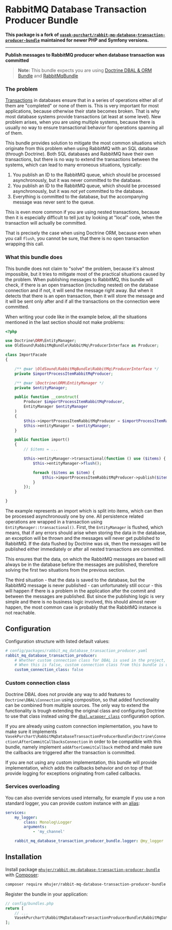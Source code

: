 RabbitMQ Database Transaction Producer Bundle
=============================================


**This package is a fork of [`vasek-purchart/rabbit-mq-database-transaction-producer-bundle`](https://github.com/VasekPurchart/Rabbit-Mq-Database-Transaction-Producer-Bundle) maintained for newer PHP and Symfony versions.**

---



**Publish messages to RabbitMQ producer when database transaction was committed**

> **Note:** This bundle expects you are using [Doctrine DBAL & ORM Bundle](https://github.com/doctrine/DoctrineBundle) and [RabbitMqBundle](https://github.com/eMAGTechLabs/RabbitMqBundle)

### The problem

[Transactions](https://en.wikipedia.org/wiki/Database_transaction) in databases ensure that in a series of operations either all of them are "completed" or none of them is. This is very important for most applications, because otherwise their state becomes broken. That is why most database systems provide transactions (at least at some level). New problem arises, when you are using multiple systems, because there is usually no way to ensure transactional behavior for operations spanning all of them.

This bundle provides solution to mitigate the most common situations which originate from this problem when using RabbitMQ with an SQL database (through Doctrine). Both SQL databases and RabbitMQ have their own transactions, but there is no way to extend the transactions between the systems, which can lead to many erroneous situations, typically:

1) You publish an ID to the RabbitMQ queue, which should be processed asynchronously, but it was never committed to the database.
2) You publish an ID to the RabbitMQ queue, which should be processed asynchronously, but it was *not yet* committed to the database.
3) Everything is committed to the database, but the accompanying message was never sent to the queue.

This is even more common if you are using nested transactions, because then it is especially difficult to tell just by looking at "local" code, when the transaction will actually be committed.

That is precisely the case when using Doctrine ORM, because even when you call `flush`, you cannot be sure, that there is no open transaction wrapping this call.

### What this bundle does

This bundle does not claim to "solve" the problem, because it's almost impossible, but it tries to mitigate most of the practical situations caused by the problem. When publishing messages to RabbitMQ, this bundle will check, if there is an open transaction (including nested) on the database connection and if not, it will send the message right away. But when it detects that there is an open transaction, then it will store the message and it will be sent only after and if all the transactions on the connection were committed.

When writing your code like in the example below, all the situations mentioned in the last section should not make problems:

```php
<?php

use Doctrine\ORM\EntityManager;
use OldSound\RabbitMqBundle\RabbitMq\ProducerInterface as Producer;

class ImportFacade
{

	/** @var \OldSound\RabbitMqBundle\RabbitMq\ProducerInterface */
	private $importProcessItemRabbitMqProducer;

	/** @var \Doctrine\ORM\EntityManager */
	private $entityManager;

	public function __construct(
		Producer $importProcessItemRabbitMqProducer,
		EntityManager $entityManager
	)
	{
		$this->importProcessItemRabbitMqProducer = $importProcessItemRabbitMqProducer;
		$this->entityManager = $entityManager;
	}

	public function import()
	{
		// $items = ...

		$this->entityManager->transactional(function () use ($items) {
			$this->entityManager->flush();

			foreach ($items as $item) {
				$this->importProcessItemRabbitMqProducer->publish($item->getId());
			}
		});
	}

}
```

The example represents an import which is split into items, which can then be processed asynchronously one by one. All persistence related operations are wrapped in a transaction using `EntityManager::transactional()`. First, the `EntityManager` is flushed, which means, that if any errors should arise when storing the data in the database, an exception will be thrown and the messages will never get published to RabbitMQ. If the data flushed by Doctrine was ok, then the messages will be published either immediately or after all nested transactions are committed.

This ensures that the data, on which the RabbitMQ messages are based will always be in the database before the messages are published, therefore solving the first two situations from the previous section.

The third situation - that the data is saved to the database, but the RabbitMQ message is never published - can unfortunately still occur - this will happen if there is a problem in the application after the commit and between the messages are published. But since the publishing logic is very simple and there is no business logic involved, this should almost never happen, the most common case is probably that the RabbitMQ instance is not reachable.

Configuration
-------------

Configuration structure with listed default values:

```yaml
# config/packages/rabbit_mq_database_transaction_producer.yaml
rabbit_mq_database_transaction_producer:
    # Whether custom connection class for DBAL is used in the project, see below for details.
    # When this is false, custom connection class from this bundle is used.
    custom_connection_class: false
```

### Custom connection class

Doctrine DBAL does not provide any way to add features to `Doctrine\DBAL\Connection` using composition, so that added functionality can be combined from multiple sources. The only way to extend the functionality is trough extending the original class and configuring Doctrine to use that class instead using the [`dbal.wrapper_class`](https://symfony.com/doc/current/reference/configuration/doctrine.html) configuration option.

If you are already using custom connection implementation, you have to make sure it implements  `VasekPurchart\RabbitMqDatabaseTransactionProducerBundle\Doctrine\Connection\AfterCommitCallbacksConnection` in order to be compatible with this bundle, namely implement `addAfterCommitCallback` method and make sure the callbacks are triggered after the transaction is committed.

If you are not using any custom implementation, this bundle will provide implementation, which adds the callbacks behavior and on top of that provide logging for exceptions originating from called callbacks.

### Services overloading

You can also override services used internally, for example if you use a non standard logger, you can provide custom instance with an [alias](http://symfony.com/doc/current/components/dependency_injection/advanced.html#aliasing):

```yaml
services:
    my_logger:
        class: Monolog\Logger
        arguments:
            - 'my_channel'

    rabbit_mq_database_transaction_producer_bundle.logger: @my_logger
```

Installation
------------

Install package [`mhujer/rabbit-mq-database-transaction-producer-bundle`](https://packagist.org/packages/mhujer/rabbit-mq-database-transaction-producer-bundle) with [Composer](https://getcomposer.org/):

```bash
composer require mhujer/rabbit-mq-database-transaction-producer-bundle
```

Register the bundle in your application:
```php
// config/bundles.php
return [
	// ...
	VasekPurchart\RabbitMqDatabaseTransactionProducerBundle\RabbitMqDatabaseTransactionProducerBundle::class => ['all' => true],
];
```
